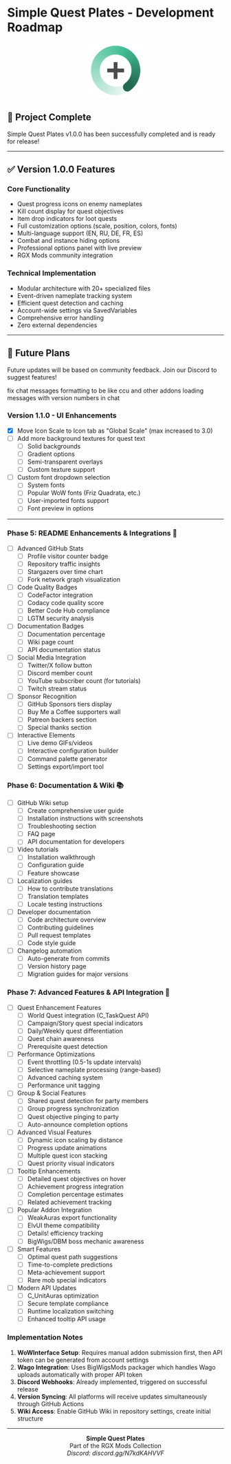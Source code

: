 # Simple Quest Plates - Development Roadmap

<p align="center">
  <img src="images/logo.png" alt="SQP Icon" width="128" height="128">
</p>

## 🎯 Project Complete

Simple Quest Plates v1.0.0 has been successfully completed and is ready for release!

---

## ✅ Version 1.0.0 Features

### Core Functionality
- Quest progress icons on enemy nameplates
- Kill count display for quest objectives
- Item drop indicators for loot quests
- Full customization options (scale, position, colors, fonts)
- Multi-language support (EN, RU, DE, FR, ES)
- Combat and instance hiding options
- Professional options panel with live preview
- RGX Mods community integration

### Technical Implementation
- Modular architecture with 20+ specialized files
- Event-driven nameplate tracking system
- Efficient quest detection and caching
- Account-wide settings via SavedVariables
- Comprehensive error handling
- Zero external dependencies

---

## 🚀 Future Plans

Future updates will be based on community feedback. Join our Discord to suggest features!


fix chat messages formatting to be like ccu and other addons loading messages with version numbers in chat




### Version 1.1.0 - UI Enhancements
- [x] Move Icon Scale to Icon tab as "Global Scale" (max increased to 3.0)
- [ ] Add more background textures for quest text
  - [ ] Solid backgrounds
  - [ ] Gradient options
  - [ ] Semi-transparent overlays
  - [ ] Custom texture support
- [ ] Custom font dropdown selection
  - [ ] System fonts
  - [ ] Popular WoW fonts (Friz Quadrata, etc.)
  - [ ] User-imported fonts support
  - [ ] Font preview in options

---

### Phase 5: README Enhancements & Integrations 🎨
- [ ] Advanced GitHub Stats
  - [ ] Profile visitor counter badge
  - [ ] Repository traffic insights
  - [ ] Stargazers over time chart
  - [ ] Fork network graph visualization
- [ ] Code Quality Badges
  - [ ] CodeFactor integration
  - [ ] Codacy code quality score
  - [ ] Better Code Hub compliance
  - [ ] LGTM security analysis
- [ ] Documentation Badges
  - [ ] Documentation percentage
  - [ ] Wiki page count
  - [ ] API documentation status
- [ ] Social Media Integration
  - [ ] Twitter/X follow button
  - [ ] Discord member count
  - [ ] YouTube subscriber count (for tutorials)
  - [ ] Twitch stream status
- [ ] Sponsor Recognition
  - [ ] GitHub Sponsors tiers display
  - [ ] Buy Me a Coffee supporters wall
  - [ ] Patreon backers section
  - [ ] Special thanks section
- [ ] Interactive Elements
  - [ ] Live demo GIFs/videos
  - [ ] Interactive configuration builder
  - [ ] Command palette generator
  - [ ] Settings export/import tool

### Phase 6: Documentation & Wiki 📚
- [ ] GitHub Wiki setup
  - [ ] Create comprehensive user guide
  - [ ] Installation instructions with screenshots
  - [ ] Troubleshooting section
  - [ ] FAQ page
  - [ ] API documentation for developers
- [ ] Video tutorials
  - [ ] Installation walkthrough
  - [ ] Configuration guide
  - [ ] Feature showcase
- [ ] Localization guides
  - [ ] How to contribute translations
  - [ ] Translation templates
  - [ ] Locale testing instructions
- [ ] Developer documentation
  - [ ] Code architecture overview
  - [ ] Contributing guidelines
  - [ ] Pull request templates
  - [ ] Code style guide
- [ ] Changelog automation
  - [ ] Auto-generate from commits
  - [ ] Version history page
  - [ ] Migration guides for major versions

### Phase 7: Advanced Features & API Integration 🚀
- [ ] Quest Enhancement Features
  - [ ] World Quest integration (C_TaskQuest API)
  - [ ] Campaign/Story quest special indicators
  - [ ] Daily/Weekly quest differentiation
  - [ ] Quest chain awareness
  - [ ] Prerequisite quest detection
- [ ] Performance Optimizations
  - [ ] Event throttling (0.5-1s update intervals)
  - [ ] Selective nameplate processing (range-based)
  - [ ] Advanced caching system
  - [ ] Performance unit tagging
- [ ] Group & Social Features
  - [ ] Shared quest detection for party members
  - [ ] Group progress synchronization
  - [ ] Quest objective pinging to party
  - [ ] Auto-announce completion options
- [ ] Advanced Visual Features
  - [ ] Dynamic icon scaling by distance
  - [ ] Progress update animations
  - [ ] Multiple quest icon stacking
  - [ ] Quest priority visual indicators
- [ ] Tooltip Enhancements
  - [ ] Detailed quest objectives on hover
  - [ ] Achievement progress integration
  - [ ] Completion percentage estimates
  - [ ] Related achievement tracking
- [ ] Popular Addon Integration
  - [ ] WeakAuras export functionality
  - [ ] ElvUI theme compatibility
  - [ ] Details! efficiency tracking
  - [ ] BigWigs/DBM boss mechanic awareness
- [ ] Smart Features
  - [ ] Optimal quest path suggestions
  - [ ] Time-to-complete predictions
  - [ ] Meta-achievement support
  - [ ] Rare mob special indicators
- [ ] Modern API Updates
  - [ ] C_UnitAuras optimization
  - [ ] Secure template compliance
  - [ ] Runtime localization switching
  - [ ] Enhanced tooltip API usage

### Implementation Notes
1. **WoWInterface Setup**: Requires manual addon submission first, then API token can be generated from account settings
2. **Wago Integration**: Uses BigWigsMods packager which handles Wago uploads automatically with proper API token
3. **Discord Webhooks**: Already implemented, triggered on successful release
4. **Version Syncing**: All platforms will receive updates simultaneously through GitHub Actions
5. **Wiki Access**: Enable GitHub Wiki in repository settings, create initial structure

---

<p align="center">
  <strong>Simple Quest Plates</strong><br>
  Part of the RGX Mods Collection<br>
  <em>Discord: discord.gg/N7kdKAHVVF</em>
</p>